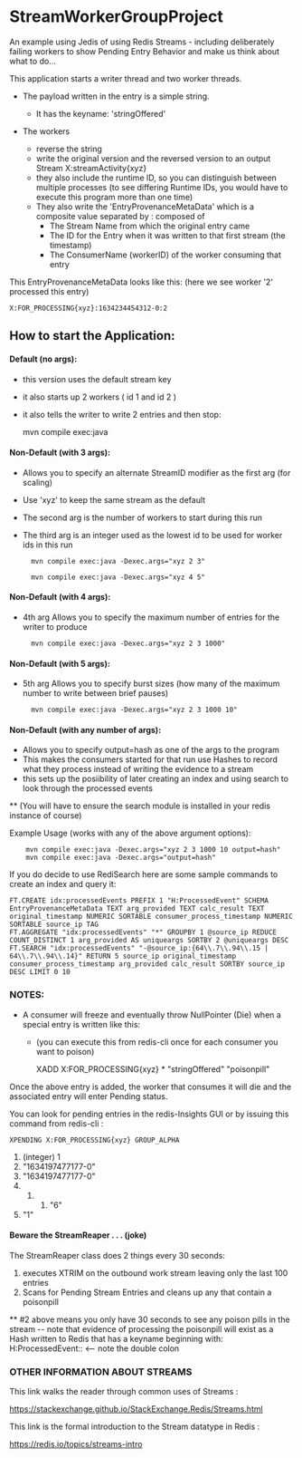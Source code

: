 # StreamWorkerGroupProject
An example using Jedis of using Redis Streams - 
including deliberately failing workers to show Pending Entry Behavior 
and make us think about what to do...

This application starts a writer thread and two worker threads.

* The payload written in the entry is a simple string. 
  * It has the keyname: 'stringOffered'

* The workers 
    * reverse the string
    * write the original version and the reversed version to an output Stream X:streamActivity{xyz}
    * they also include the runtime ID, so you can distinguish between multiple processes (to see differing Runtime IDs, you would have to execute this program more than one time) 
    * They also write the 'EntryProvenanceMetaData' which is a composite value separated by : composed of
        * The Stream Name from which the original entry came
        * The ID for the Entry when it was written to that first stream (the timestamp)
        * The ConsumerName (workerID) of the worker consuming that entry 
          
This EntryProvenanceMetaData looks like this: (here we see worker '2' processed this entry)  
          
    X:FOR_PROCESSING{xyz}:1634234454312-0:2


## How to start the Application:

#### Default (no args):
* this version uses the default stream key
* it also starts up 2 workers  ( id 1 and id 2 )
* it also tells the writer to write 2 entries and then stop:

  

    mvn compile exec:java


#### Non-Default (with 3 args):
* Allows you to specify an alternate StreamID modifier as the first arg (for scaling)
* Use 'xyz' to keep the same stream as the default
* The second arg is the number of workers to start during this run
* The third arg is an integer used as the lowest id to be used for worker ids in this run 

  

        mvn compile exec:java -Dexec.args="xyz 2 3"

        mvn compile exec:java -Dexec.args="xyz 4 5"


#### Non-Default (with 4 args):
* 4th arg Allows you to specify the maximum number of entries for the writer to produce



        mvn compile exec:java -Dexec.args="xyz 2 3 1000"

#### Non-Default (with 5 args):
* 5th arg Allows you to specify burst sizes (how many of the maximum number to write between brief pauses)



        mvn compile exec:java -Dexec.args="xyz 2 3 1000 10"


#### Non-Default (with any number of args):
* Allows you to specify output=hash as one of the args to the program
* This makes the consumers started for that run use Hashes to record what they process instead of writing the evidence to a stream  
* this sets up the posiibility of later creating an index and using search to look through the processed events

**   (You will have to ensure the search module is installed in your redis instance of course)

Example Usage (works with any of the above argument options):


        mvn compile exec:java -Dexec.args="xyz 2 3 1000 10 output=hash"
        mvn compile exec:java -Dexec.args="output=hash"

If you do decide to use RediSearch here are some sample commands to create an index and query it: 

    FT.CREATE idx:processedEvents PREFIX 1 "H:ProcessedEvent" SCHEMA EntryProvenanceMetaData TEXT arg_provided TEXT calc_result TEXT original_timestamp NUMERIC SORTABLE consumer_process_timestamp NUMERIC SORTABLE source_ip TAG
    FT.AGGREGATE "idx:processedEvents" "*" GROUPBY 1 @source_ip REDUCE COUNT_DISTINCT 1 arg_provided AS uniqueargs SORTBY 2 @uniqueargs DESC
    FT.SEARCH "idx:processedEvents" "-@source_ip:{64\\.7\\.94\\.15 | 64\\.7\\.94\\.14}" RETURN 5 source_ip original_timestamp consumer_process_timestamp arg_provided calc_result SORTBY source_ip DESC LIMIT 0 10


### NOTES:

* A consumer will freeze and eventually throw NullPointer (Die) when a special entry is written like this:
  *  (you can execute this from redis-cli once for each consumer you want to poison)




        XADD X:FOR_PROCESSING{xyz} * "stringOffered" "poisonpill"



Once the above entry is added, the worker that consumes it will die and the associated entry will enter Pending status.

You can look for pending entries in the redis-Insights GUI or by issuing this command from redis-cli :

    XPENDING X:FOR_PROCESSING{xyz} GROUP_ALPHA
1) (integer) 1
2) "1634197477177-0"
3) "1634197477177-0"
4) 1) 1) "6"
2) "1"


#### Beware the StreamReaper . . .  (joke)
The StreamReaper class does 2 things every 30 seconds:
1) executes XTRIM on the outbound work stream leaving only the last 100 entries 
2) Scans for Pending Stream Entries and cleans up any that contain a poisonpill

**  #2 above  means you only have 30 seconds to see any poison pills in the stream 
-- note that evidence of processing the poisonpill will exist as a Hash written to Redis
that has a keyname beginning with: H:ProcessedEvent::  <-- note the double colon
   

### OTHER INFORMATION ABOUT STREAMS
This link walks the reader through common uses of Streams :

https://stackexchange.github.io/StackExchange.Redis/Streams.html

This link is the formal introduction to the Stream datatype in Redis :

https://redis.io/topics/streams-intro



 

 

